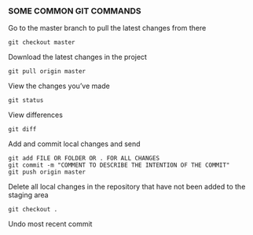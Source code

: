 ### SOME COMMON GIT COMMANDS
Go to the master branch to pull the latest changes from there
```
git checkout master
```
Download the latest changes in the project
```
git pull origin master
```
View the changes you’ve made
```
git status
```
View differences
```
git diff
```
Add and commit local changes and send 
```
git add FILE OR FOLDER OR . FOR ALL CHANGES
git commit -m "COMMENT TO DESCRIBE THE INTENTION OF THE COMMIT"
git push origin master
```
Delete all local changes in the repository that have not been added to the staging area
```
git checkout .
```
Undo most recent commit
```